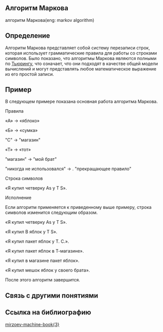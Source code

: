 ##   Алгоритм Маркова
алгоритм Маркова(eng: markov algorithm) 

## Определение
Алгоритм Маркова представляет собой систему перезаписи строк, которая использует грамматические правила для работы со строками символов. Было показано, что алгоритмы Маркова являются полными по [Тьюрингу](https://github.com/vernikkkkkkkkkkkkkkkkkkk/concept_new/blob/main/concept/turing%20machine.md), что означает, что они подходят в качестве общей модели вычислений и могут представлять любое математическое выражение из его простой записи.

## Пример
В следующем примере показана основная работа алгоритма Маркова.

Правила 

«А» -> «яблоко»

«Б» -> «сумка»

"С" -> "магазин"

«Т» -> «тот»

"магазин" -> "мой брат"

"никогда не использовался" -> . "прекращающее правило"

Строка символов 

«Я купил четверку As у T S».

Исполнение 

Если алгоритм применяется к приведенному выше примеру, строка символов изменится следующим образом.

«Я купил четверку As у T S».

«Я купил B яблок у T S».

«Я купил пакет яблок у Т. С.».

«Я купил пакет яблок в Т-магазине».

«Я купил в магазине пакет яблок».

«Я купил мешок яблок у своего брата».

После этого алгоритм завершится.


## Связь с другими понятиями

## Cсылка на библиографию
[mirzoev-machine-book{3}](https://github.com/vernikkkkkkkkkkkkkkkkkkk/concept_new/blob/main/bibliography/mirzoev-machine-book%7B3%7D.md)
